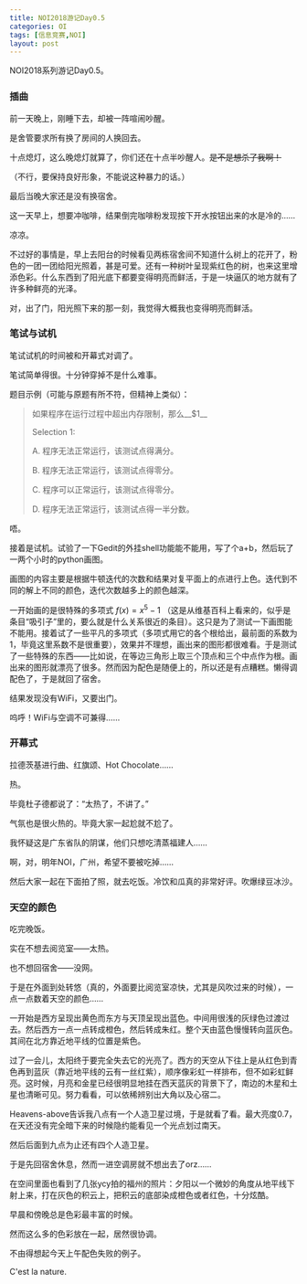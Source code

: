 ```yaml
---
title: NOI2018游记Day0.5
categories: OI
tags: [信息竞赛,NOI]
layout: post
---
```


NOI2018系列游记Day0.5。

### 插曲

前一天晚上，刚睡下去，却被一阵喧闹吵醒。

是舍管要求所有换了房间的人换回去。

十点熄灯，这么晚熄灯就算了，你们还在十点半吵醒人。<del>是不是想杀了我啊！</del>

（不行，要保持良好形象，不能说这种暴力的话。）

最后当晚大家还是没有换宿舍。

这一天早上，想要冲咖啡，结果倒完咖啡粉发现按下开水按钮出来的水是冷的……

凉凉。

不过好的事情是，早上去阳台的时候看见两栋宿舍间不知道什么树上的花开了，粉色的一团一团给阳光照着，甚是可爱。还有一种树叶呈现紫红色的树，也来这里增添色彩。什么东西到了阳光底下都要变得明亮而鲜活，于是一块逼仄的地方就有了许多种鲜亮的光泽。

对，出了门，阳光照下来的那一刻，我觉得大概我也变得明亮而鲜活。

### 笔试与试机

笔试试机的时间被和开幕式对调了。

笔试简单得很。十分钟穿掉不是什么难事。

题目示例（可能与原题有所不符，但精神上类似）：

> 如果程序在运行过程中超出内存限制，那么\_\_$1\_\_
>
> Selection 1:
>
> A. 程序无法正常运行，该测试点得满分。
>
> B. 程序无法正常运行，该测试点得零分。
>
> C. 程序可以正常运行，该测试点得零分。
>
> D. 程序无法正常运行，该测试点得一半分数。

唔。 

接着是试机。试验了一下Gedit的外挂shell功能能不能用，写了个a+b，然后玩了一两个小时的python画图。

画图的内容主要是根据牛顿迭代的次数和结果对复平面上的点进行上色。迭代到不同的解上不同的颜色，迭代次数越多上的颜色越深。

一开始画的是很特殊的多项式 $f(x)=x^5-1$ （这是从维基百科上看来的，似乎是条目“吸引子”里的，要么就是什么关系很近的条目）。这只是为了测试一下画图能不能用。接着试了一些平凡的多项式（多项式用它的各个根给出，最前面的系数为1，毕竟这里系数不是很重要），效果并不理想，画出来的图形都很难看。于是测试了一些特殊的东西——比如说，在等边三角形上取三个顶点和三个中点作为根。画出来的图形就漂亮了很多。然而因为配色是随便上的，所以还是有点糟糕。懒得调配色了，于是就回了宿舍。

结果发现没有WiFi，又要出门。

呜呼！WiFi与空调不可兼得……

### 开幕式

拉德茨基进行曲、红旗颂、Hot Chocolate……

热。

毕竟杜子德都说了：“太热了，不讲了。”

气氛也是很火热的。毕竟大家一起尬就不尬了。

我怀疑这是广东省队的阴谋，他们只想吃清蒸福建人……

啊，对，明年NOI，广州，希望不要被吃掉……

然后大家一起在下面拍了照，就去吃饭。冷饮和瓜真的非常好评。吹爆绿豆冰沙。

### 天空的颜色

吃完晚饭。

实在不想去阅览室——太热。

也不想回宿舍——没网。

于是在外面到处转悠（真的，外面要比阅览室凉快，尤其是风吹过来的时候），一点一点数着天空的颜色……

一开始是西方呈现出黄色而东方与天顶呈现出蓝色。中间用很浅的灰绿色过渡过去。然后西方一点一点转成橙色，然后转成朱红。整个天由蓝色慢慢转向蓝灰色。其间在北方靠近地平线的位置是紫色。

过了一会儿，太阳终于要完全失去它的光亮了。西方的天空从下往上是从红色到青色再到蓝灰（靠近地平线的云有一丝红紫），顺序像彩虹一样排布，但不如彩虹鲜亮。这时候，月亮和金星已经很明显地挂在西天蓝灰的背景下了，南边的木星和土星也清晰可见。努力看看，可以依稀辨别出大角以及心宿二。

Heavens-above告诉我八点有一个人造卫星过境，于是就看了看。最大亮度0.7，在天还没有完全暗下来的时候隐约能看见一个光点划过南天。

然后后面到九点为止还有四个人造卫星。

于是先回宿舍休息，然而一进空调房就不想出去了orz……

在空间里面也看到了几张ycy拍的福州的照片：夕阳以一个微妙的角度从地平线下射上来，打在灰色的积云上，把积云的底部染成橙色或者红色，十分炫酷。

早晨和傍晚总是色彩最丰富的时候。

然而这么多的色彩放在一起，居然很协调。

不由得想起今天上午配色失败的例子。

C'est la nature.